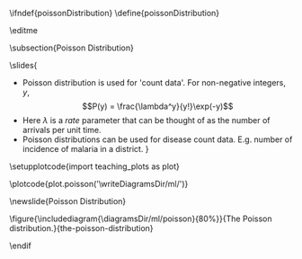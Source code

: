 \ifndef{poissonDistribution}
\define{poissonDistribution}

\editme

\subsection{Poisson Distribution}

\slides{
* Poisson distribution is used for 'count data'. For non-negative integers, $y$, 
  $$P(y) = \frac{\lambda^y}{y!}\exp(-y)$$
* Here $\lambda$ is a *rate* parameter that can be thought of as the number of arrivals per unit time.
* Poisson distributions can be used for disease count data. E.g. number of incidence of malaria in a district.
}

\setupplotcode{import teaching_plots as plot}

\plotcode{plot.poisson('\writeDiagramsDir/ml/')}

\newslide{Poisson Distribution}

\figure{\includediagram{\diagramsDir/ml/poisson}{80%}}{The Poisson distribution.}{the-poisson-distribution}

\endif
